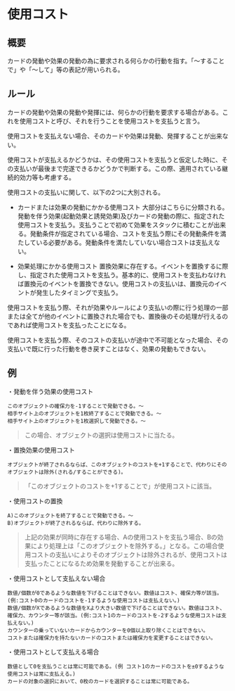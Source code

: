 # 使用コスト
## 概要
カードの発動や効果の発動の為に要求される何らかの行動を指す。「～することで」や「～して」等の表記が用いられる。

## ルール
カードの発動や効果の発動や発揮には、何らかの行動を要求する場合がある。これを使用コストと呼び、それを行うことを使用コストを支払うと言う。

使用コストを支払えない場合、そのカードや効果は発動、発揮することが出来ない。

使用コストが支払えるかどうかは、その使用コストを支払うと仮定した時に、その支払いが最後まで完遂できるかどうかで判断する。この際、適用されている継続的効力等も考慮する。

使用コストの支払いに関して、以下の2つに大別される。

* カードまたは効果の発動にかかる使用コスト
大部分はこちらに分類される。発動を伴う効果(起動効果と誘発効果)及びカードの発動の際に、指定された使用コストを支払う。支払うことで初めて効果をスタックに積むことが出来る。発動条件が指定されている場合、コストを支払う際にその発動条件を満たしている必要がある。発動条件を満たしていない場合コストは支払えない。

* 効果処理にかかる使用コスト
置換効果に存在する。イベントを置換するに際し、指定された使用コストを支払う。基本的に、使用コストを支払わなければ置換元のイベントを置換できない。使用コストの支払いは、置換元のイベントが発生したタイミングで支払う。

使用コストを支払う際、それが効果やルールにより支払いの際に行う処理の一部または全てが他のイベントに置換された場合でも、置換後のその処理が行えるのであれば使用コストを支払ったことになる。

使用コストを支払う際、そのコストの支払いが途中で不可能となった場合、その支払いで既に行った行動を巻き戻すことはなく、効果の発動もできない。

## 例

・発動を伴う効果の使用コスト
```
このオブジェクトの確保力を-1することで発動できる。～
相手サイト上のオブジェクトを1枚終了することで発動できる。～
相手サイト上のオブジェクトを1枚選択して発動できる。～
```
> この場合、オブジェクトの選択は使用コストに当たる。

・置換効果の使用コスト
```
オブジェクトが終了されるならば、このオブジェクトのコストを+1することで、代わりにそのオブジェクトは除外(される/することができる)。
```
> 「このオブジェクトのコストを+1することで」が使用コストに該当。

・使用コストの置換
```
A)このオブジェクトを終了することで発動できる。～
B)オブジェクトが終了されるならば、代わりに除外する。
```
> 上記の効果が同時に存在する場合、Aの使用コストを支払う場合、Bの効果により処理上は「このオブジェクトを除外する。」となる。この場合使用コストの支払いによりそのオブジェクトは除外されるが、使用コストは支払ったことになるため効果を発動することが出来る。

・使用コストとして支払えない場合
```
数値/個数が0であるような数値を下げることはできない。数値はコスト、確保力等が該当。(例:コスト0のカードのコストを-1するような使用コストは支払えない。)
数値/個数がXであるような数値をXより大きい数値で下げることはできない。数値はコスト、確保力、カウンター等が該当。(例:コスト1のカードのコストを-2するような使用コストは支払えない。)
カウンターの乗っていないカードからカウンターを0個以上取り除くことはできない。
コストまたは確保力を持たないカードのコストまたは確保力を変更することはできない。
```

・使用コストとして支払える場合
```
数値として0を支払うことは常に可能である。(例 コスト1のカードのコストを±0するような使用コストは常に支払える。)
カードの対象の選択において、0枚のカードを選択することは常に可能である。
```